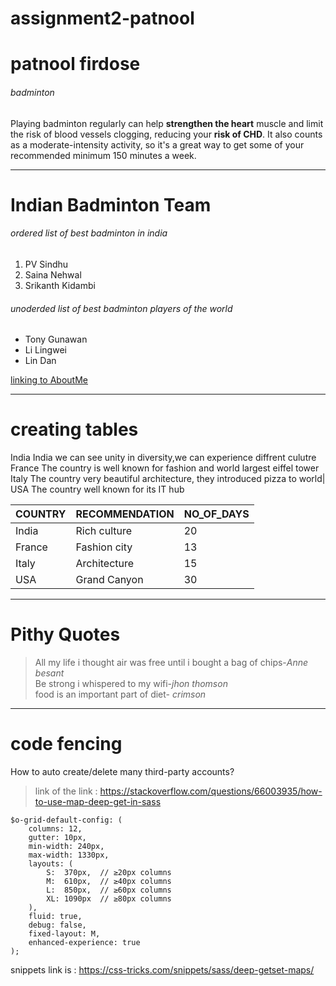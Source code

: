 # assignment2-patnool
# patnool firdose
###### badminton
Playing badminton regularly can help **strengthen the heart** muscle and limit the risk of blood vessels clogging, reducing your **risk of CHD**. It also counts as a moderate-intensity activity, so it's a great way to get some of your recommended minimum 150 minutes a week.

---
# Indian Badminton Team

###### ordered list of best badminton in india
1. PV Sindhu
2. Saina Nehwal
3. Srikanth Kidambi
###### unoderded list of best badminton players of the world
* Tony Gunawan
* Li Lingwei
*  Lin Dan


[linking to AboutMe](AboutMe.md)<br>

---

# creating tables 

                                                            
                                                                   
 India     India we can see unity in diversity,we can experience diffrent culutre 
 France    The country is well known for fashion and world largest eiffel tower
 Italy     The country very beautiful architecture, they introduced pizza to world|
 USA       The country well known for its IT hub                                   

| COUNTRY | RECOMMENDATION | NO_OF_DAYS  |
| :---    | :---            | :---       |
| India   | Rich culture    | 20         |
| France  | Fashion city    | 13         |
| Italy   | Architecture    | 15         |
| USA     | Grand Canyon    | 30         |

---
# Pithy Quotes 

> All my life i thought air was free until i bought a bag of chips-*Anne besant*<br>
>Be strong i whispered to my wifi-*jhon thomson*<br>
>food is an important part of diet- *crimson*<br>

 ---
 # code fencing

 How to auto create/delete many third-party accounts?

 >link of the link : https://stackoverflow.com/questions/66003935/how-to-use-map-deep-get-in-sass

```
$o-grid-default-config: (
    columns: 12,
    gutter: 10px,
    min-width: 240px,
    max-width: 1330px,
    layouts: (
        S:  370px,  // ≥20px columns
        M:  610px,  // ≥40px columns
        L:  850px,  // ≥60px columns
        XL: 1090px  // ≥80px columns
    ),
    fluid: true,
    debug: false,
    fixed-layout: M,
    enhanced-experience: true
);

```

snippets link is : https://css-tricks.com/snippets/sass/deep-getset-maps/
